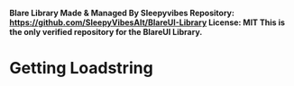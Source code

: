**Blare Library Made & Managed By Sleepyvibes
Repository: https://github.com/SleepyVibesAlt/BlareUI-Library
License: MIT
This is the only verified repository for the BlareUI Library.**

# Getting Loadstring
